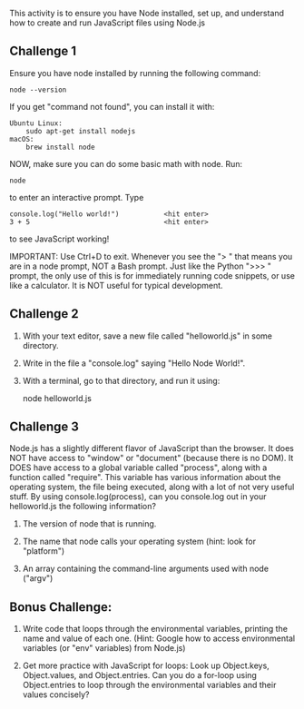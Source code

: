 This activity is to ensure you have Node installed, set up, and
understand how to create and run JavaScript files using Node.js


Challenge 1
------------------------------------

Ensure you have node installed by running the following command:

    node --version

If you get "command not found", you can install it with:

    Ubuntu Linux:
        sudo apt-get install nodejs
    macOS:
        brew install node

NOW, make sure you can do some basic math with node. Run:

    node

to enter an interactive prompt. Type

    console.log("Hello world!")           <hit enter>
    3 + 5                                 <hit enter>

to see JavaScript working!

IMPORTANT: Use Ctrl+D to exit. Whenever you see the "> " that means you
are in a node prompt, NOT a Bash prompt. Just like the Python ">>> "
prompt, the only use of this is for immediately running code snippets,
or use like a calculator. It is NOT useful for typical development.


Challenge 2
------------------------------------

1. With your text editor, save a new file called "helloworld.js" in some
directory.

2. Write in the file a "console.log" saying "Hello Node World!".

3. With a terminal, go to that directory, and run it using:

    node helloworld.js


Challenge 3
------------------------------------

Node.js has a slightly different flavor of JavaScript than the browser.
It does NOT have access to "window" or "document" (because there is no
DOM). It DOES have access to a global variable called "process", along
with a function called "require". This variable has various information
about the operating system, the file being executed, along with a lot of
not very useful stuff. By using console.log(process), can you
console.log out in your helloworld.js the following information?

1. The version of node that is running.

2. The name that node calls your operating system (hint: look for "platform")

3. An array containing the command-line arguments used with node
("argv")




Bonus Challenge:
------------------------------------

1. Write code that loops through the environmental variables, printing the name
and value of each one. (Hint: Google how to access environmental variables (or
"env" variables) from Node.js)

2. Get more practice with JavaScript for loops: Look up Object.keys,
Object.values, and Object.entries. Can you do a for-loop using Object.entries
to loop through the environmental variables and their values concisely?



